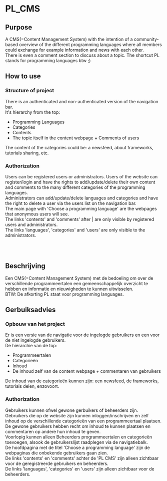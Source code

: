 # PL_CMS

## Purpose
A CMS(=Content Management System) with the intention of a community-based overview of the different programming languages where all members could exchange for example information and news with each other. <br>
There is even a comment section to discuss about a topic. The shortcut PL stands for programming languages btw ;) <br>

## How to use
### Structure of project
There is an authenticated and non-authenticated version of the navigation bar. <br>
It's hierarchy from the top: <br>
<ul>
    <li>Programming Languages</li>
    <li>Categories</li>
    <li>Contents</li>
    <li>The topic itself in the content webpage + Comments of users</li>
</ul>
The content of the categories could be: a newsfeed, about frameworks, tutorials sharing, etc. <br>

### Authorization
Users can be registered users or administrators.
Users of the website can register/login and have the rights to add/update/delete their own content and comments to the many different categories of the programming languages. <br>
Administrators can add/update/delete languages and categories and have the right to delete a user via the users list on the navigation bar. <br>
The main page with 'Choose a programming language' are the webpages that anonymous users will see. <br>
The links 'contents' and 'comments' after | are only visible by registered users and administrators. <br>
The links 'languages', 'categories' and 'users' are only visible to the administrators.


<br>
<br>

## Beschrijving
Een CMS(=Content Management System) met de bedoeling om over de verschillende programmeertalen een gemeenschappelijk overzicht te hebben en informatie en nieuwigheden te kunnen uitwisselen. <br>
BTW: De afkorting PL staat voor programming languages. <br>

## Gerbuiksadvies
### Opbouw van het project
Er is een versie van de navigatie voor de ingelogde gebruikers en een voor de niet ingelogde gebruikers. <br>
De hierarchie van de top: <br>
<ul>
    <li>Programmeertalen</li>
    <li>Categorieën</li>
    <li>Inhoud</li>
    <li>De inhoud zelf van de content webpage + commentaren van gebruikers</li>
</ul>
De inhoud van de categorieën kunnen zijn: een newsfeed, de frameworks, tutorials delen, enzovoort. <br>

### Authorization
Gebruikers kunnen ofwel gewone gerbuikers of beheerders zijn. <br>
Gebruikers die op de website zijn kunnen inloggen/inschrijven en zelf inhoud op de verschillende categorieën van een programmeertaal plaatsen. <br>
De gewone gebruikers hebben recht om inhoud te kunnen plaatsen en commentaren op andere hun inhoud te geven. <br>
Voorlopig kunnen alleen Beheerders programmeertalen en categorieën toevoegen, alsook de gebruikerslijst raadplegen via de navigatiebalk. <br>
De hoofdpagina met de titel 'Choose a programming language' zijn de webpaginas die onbekende gebruikers gaan zien. <br>
De links 'contents' en 'comments' achter de 'PL CMS' zijn alleen zichtbaar voor de geregistreerde gebruikers en beheerders. <br>
De links 'languages', 'categories' en 'users' zijn alleen zichtbaar voor de beheerders.

